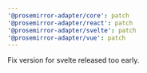 ```yaml
---
'@prosemirror-adapter/core': patch
'@prosemirror-adapter/react': patch
'@prosemirror-adapter/svelte': patch
'@prosemirror-adapter/vue': patch
---
```


Fix version for svelte released too early.

